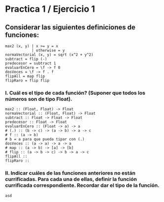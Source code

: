 # Practica 1 / Ejercicio 1  
## Considerar las siguientes definiciones de funciones:  
```
max2 (x, y) | x >= y = x
            | otherwise = y
normaVectorial (x, y) = sqrt (x^2 + y^2)
subtract = flip (-)
predecesor = subtract 1
evaluarEnCero = \f -> f 0
dosVeces = \f -> f . f
flipAll = map flip
flipRaro = flip flip
```
### I. Cuál es el tipo de cada función? (Suponer que todos los números son de tipo Float).  
```
max2 :: (Float, Float) -> Float
normaVectorial :: (Float, Float) -> Float
subtract :: Float -> Float -> Float
predecesor :: Float -> Float
evaluarEnCero :: (Float -> a) -> a
# (.) :: (b -> c) -> (a -> b) -> a -> c
# f :: (a -> b)
# b = a para que pueda tipar con (.)
dosVeces :: (a -> a) -> a -> a
# map :: (a -> b) -> [a] -> [b]
# flip :: (a -> b -> c) -> b -> a -> c
flipAll ::
flipRaro ::
```
### II. Indicar cuáles de las funciones anteriores no están currificadas. Para cada una de ellas, definir la función currificada correspondiente. Recordar dar el tipo de la función.   
```
asd
```
